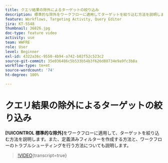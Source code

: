 ```yaml
---
title: クエリ結果の除外によるターゲットの絞り込み
description: 標準的な除外をワークフローに適用してターゲットを絞り込む方法を説明します。また、定義済みフィルターを作成する方法と、ワークフローのトラブルシューティングを行う方法についても説明します。
feature: Workflows, Targeting Activity, Query Editor
jira: KT-5548
thumbnail: 36826.jpg
doc-type: feature video
activity: use
team: WWFRE
role: User
level: Beginner
exl-id: 4322a36c-9550-4b94-a742-b02f52c523c2
source-git-commit: 35e036486c5b533b54b3f626d88734e9a9fc3b8a
workflow-type: tm+mt
source-wordcount: '74'
ht-degree: 100%

---
```


# クエリ結果の除外によるターゲットの絞り込み

**[!UICONTROL 標準的な除外]**&#x200B;をワークフローに適用して、ターゲットを絞り込む方法を説明します。また、定義済みフィルターを作成する方法と、ワークフローのトラブルシューティングを行う方法についても説明します。

>[!VIDEO](https://video.tv.adobe.com/v/36826?quality=12&learn=on){transcript=true}
